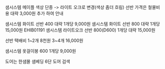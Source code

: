 샘시스템 메이플 색상 단종 -> 라이트 오크로 변경(색상 좀더 흐림)
선반 가격은 철물비용 대략 3,000원 추가 하여 안내

샘시스템 화이트 선반 400 대략 1개당 9,000원
샘시스템 화이트 선반 800 대략 1개당 15,000원 
EHIB01191 샘시스템 라이트오크 선반 800(D600) 1개당 대략 15,000원 

선반 택배비 1~2개 8천원 3~4개 16,000원

샘시스템 옷걸이봉 600 1개당 9,000원

도어는 
한샘몰 샘베딩 6단 도어 검색



